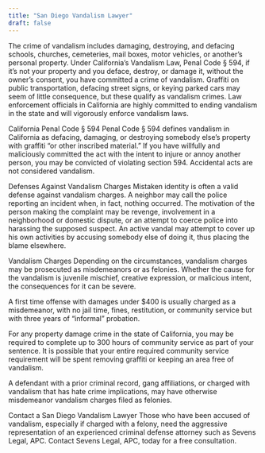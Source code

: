 ```yaml
---
title: "San Diego Vandalism Lawyer"
draft: false
---
```

The crime of vandalism includes damaging, destroying, and defacing schools, churches, cemeteries, mail boxes, motor vehicles, or another’s personal property. Under California’s Vandalism Law, Penal Code § 594, if it’s not your property and you deface, destroy, or damage it, without the owner’s consent, you have committed a crime of vandalism.
Graffiti on public transportation, defacing street signs, or keying parked cars may seem of little consequence, but these qualify as vandalism crimes. Law enforcement officials in California are highly committed to ending vandalism in the state and will vigorously enforce vandalism laws.

California Penal Code § 594
Penal Code § 594 defines vandalism in California as defacing, damaging, or destroying somebody else’s property with graffiti “or other inscribed material.” If you have willfully and maliciously committed the act with the intent to injure or annoy another person, you may be convicted of violating section 594.  Accidental acts are not considered vandalism.

Defenses Against Vandalism Charges
Mistaken identity is often a valid defense against vandalism charges. A neighbor may call the police reporting an incident when, in fact, nothing occurred. The motivation of the person making the complaint may be revenge, involvement in a neighborhood or domestic dispute, or an attempt to coerce police into harassing the supposed suspect. An active vandal may attempt to cover up his own activities by accusing somebody else of doing it, thus placing the blame elsewhere.

Vandalism Charges
Depending on the circumstances, vandalism charges may be prosecuted as misdemeanors or as felonies. Whether the cause for the vandalism is juvenile mischief, creative expression, or malicious intent, the consequences for it can be severe.

A first time offense with damages under $400 is usually charged as a misdemeanor, with no jail time, fines, restitution, or community service but with three years of “informal” probation.

For any property damage crime in the state of California, you may be required to complete up to 300 hours of community service as part of your sentence. It is possible that your entire required community service requirement will be spent removing graffiti or keeping an area free of vandalism.

A defendant with a prior criminal record, gang affiliations, or charged with vandalism that has hate crime implications, may have otherwise misdemeanor vandalism charges filed as felonies.

Contact a San Diego Vandalism Lawyer
Those who have been accused of vandalism, especially if charged with a felony, need the aggressive representation of an experienced criminal defense attorney such as Sevens Legal, APC. Contact Sevens Legal, APC, today for a free consultation.

